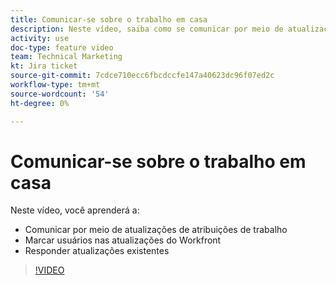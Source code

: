 ```yaml
---
title: Comunicar-se sobre o trabalho em casa
description: Neste vídeo, saiba como se comunicar por meio de atualizações de atribuições de trabalho, marcar usuários em atualizações e responder a atualizações existentes.
activity: use
doc-type: feature video
team: Technical Marketing
kt: Jira ticket
source-git-commit: 7cdce710ecc6fbcdccfe147a40623dc96f07ed2c
workflow-type: tm+mt
source-wordcount: '54'
ht-degree: 0%

---
```


# Comunicar-se sobre o trabalho em casa

Neste vídeo, você aprenderá a:

* Comunicar por meio de atualizações de atribuições de trabalho
* Marcar usuários nas atualizações do Workfront
* Responder atualizações existentes

>[!VIDEO](https://video.tv.adobe.com/v/335102/?quality=12)
